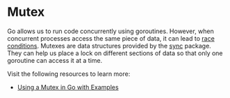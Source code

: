 # Mutex

Go allows us to run code concurrently using goroutines. However, when concurrent processes access the same piece of data, it can lead to [race conditions](https://www.sohamkamani.com/golang/data-races/). Mutexes are data structures provided by the [sync](https://pkg.go.dev/sync/) package. They can help us place a lock on different sections of data so that only one goroutine can access it at a time.

Visit the following resources to learn more:

- [ Using a Mutex in Go with Examples](https://www.sohamkamani.com/golang/mutex/)
